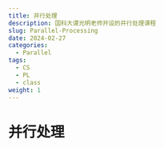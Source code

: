 ```yaml
---
title: 并行处理
description: 国科大谭光明老师开设的并行处理课程
slug: Parallel-Processing
date: 2024-02-27
categories:
  - Parallel
tags:
  - CS
  - PL
  - class
weight: 1
---
```

# 并行处理

